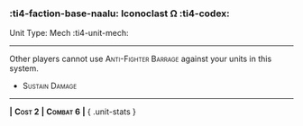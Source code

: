 ### :ti4-faction-base-naalu: **Iconoclast Ω** :ti4-codex:

Unit Type: Mech :ti4-unit-mech:

---

Other players cannot use <span style="font-variant:small-caps;">Anti-Fighter Barrage</span> against your units in this system.

* <span style="font-variant:small-caps;">Sustain Damage</span> 

---

__|__ <span style="font-variant:small-caps;white-space: nowrap;">**Cost 2**</span> __|__ <span style="font-variant:small-caps;white-space: nowrap;">**Combat 6**</span> __|__
{ .unit-stats }
